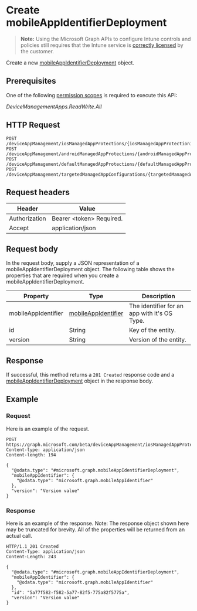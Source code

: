﻿# Create mobileAppIdentifierDeployment

> **Note:** Using the Microsoft Graph APIs to configure Intune controls and policies still requires that the Intune service is [correctly licensed](https://go.microsoft.com/fwlink/?linkid=839381) by the customer.

Create a new [mobileAppIdentifierDeployment](../resources/intune_mam_mobileappidentifierdeployment.md) object.
## Prerequisites
One of the following [permission scopes](https://developer.microsoft.com/en-us/graph/docs/authorization/permission_scopes) is required to execute this API:

*DeviceManagementApps.ReadWrite.All*
## HTTP Request
<!-- {
  "blockType": "ignored"
}
-->
```http
POST /deviceAppManagement/iosManagedAppProtections/{iosManagedAppProtectionId}/mobileAppIdentifierDeployments/
POST /deviceAppManagement/androidManagedAppProtections/{androidManagedAppProtectionId}/mobileAppIdentifierDeployments/
POST /deviceAppManagement/defaultManagedAppProtections/{defaultManagedAppProtectionId}/mobileAppIdentifierDeployments/
POST /deviceAppManagement/targetedManagedAppConfigurations/{targetedManagedAppConfigurationId}/mobileAppIdentifierDeployments/
```

## Request headers
|Header|Value|
|---|---|
|Authorization|Bearer &lt;token&gt; Required.|
|Accept|application/json|

## Request body
In the request body, supply a JSON representation of a mobileAppIdentifierDeployment object.
The following table shows the properties that are required when you create a mobileAppIdentifierDeployment.

|Property|Type|Description|
|---|---|---|
|mobileAppIdentifier|[mobileAppIdentifier](../resources/intune_mam_mobileappidentifier.md)|The identifier for an app with it's OS Type.|
|id|String|Key of the entity.|
|version|String|Version of the entity.|



## Response
If successful, this method returns a `201 Created` response code and a [mobileAppIdentifierDeployment](../resources/intune_mam_mobileappidentifierdeployment.md) object in the response body.

## Example
### Request
Here is an example of the request.
```http
POST https://graph.microsoft.com/beta/deviceAppManagement/iosManagedAppProtections/{iosManagedAppProtectionId}/mobileAppIdentifierDeployments/
Content-type: application/json
Content-length: 194

{
  "@odata.type": "#microsoft.graph.mobileAppIdentifierDeployment",
  "mobileAppIdentifier": {
    "@odata.type": "microsoft.graph.mobileAppIdentifier"
  },
  "version": "Version value"
}
```

### Response
Here is an example of the response. Note: The response object shown here may be truncated for brevity. All of the properties will be returned from an actual call.
```http
HTTP/1.1 201 Created
Content-Type: application/json
Content-Length: 243

{
  "@odata.type": "#microsoft.graph.mobileAppIdentifierDeployment",
  "mobileAppIdentifier": {
    "@odata.type": "microsoft.graph.mobileAppIdentifier"
  },
  "id": "5a77f582-f582-5a77-82f5-775a82f5775a",
  "version": "Version value"
}
```



